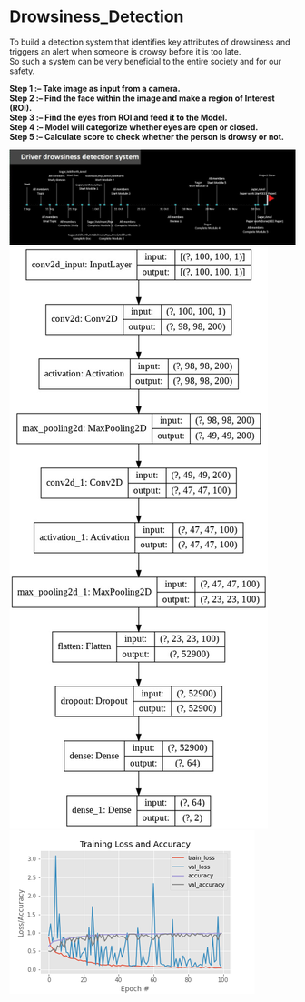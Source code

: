 # Drowsiness_Detection
To build a detection system that identifies key attributes of drowsiness and triggers an alert when someone is drowsy before it is too late.<br> So such a system can be very beneficial to the entire society and for our safety.

<b>Step 1 :– Take image as input from a camera.<br>
Step 2 :– Find the face within the image and make a region of Interest (ROI).<br>
Step 3 :– Find the eyes from ROI and feed it to the Model.<br>
Step 4 :– Model will categorize whether eyes are open or closed.<br>
Step 5 :– Calculate score to check whether the person is drowsy or not.<br>


![](https://github.com/SagarB0310/Drowsiness_Detection/blob/main/DOC/D1.jpg)
![](https://github.com/SagarB0310/Drowsiness_Detection/blob/main/DOC/Model.jpg)
![](plot.png)
